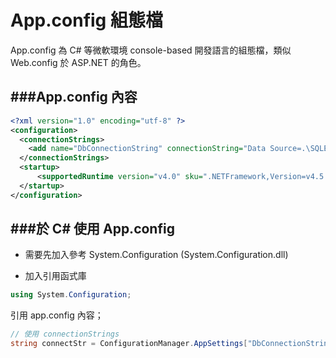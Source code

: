 # App.config 組態檔

<script type="text/javascript" src="../js/general.js"></script>

App.config 為 C# 等微軟環境 console-based 開發語言的組態檔，類似 Web.config 於 ASP.NET 的角色。

###App.config 內容
---

```Xml
<?xml version="1.0" encoding="utf-8" ?>
<configuration>
  <connectionStrings>
    <add name="DbConnectionString" connectionString="Data Source=.\SQLEXPRESS;Initial Catalog=employees;User ID=ExampleUser;Password=ExampleUser" providerName="System.Data.SqlClient" />
  </connectionStrings>
  <startup> 
      <supportedRuntime version="v4.0" sku=".NETFramework,Version=v4.5.2" />
  </startup>
</configuration>
```

###於 C# 使用 App.config
---

* 需要先加入參考 System.Configuration (System.Configuration.dll)

* 加入引用函式庫

```C#
using System.Configuration;
```

引用 app.config 內容；

```C#
// 使用 connectionStrings
string connectStr = ConfigurationManager.AppSettings["DbConnectionString"];
```


